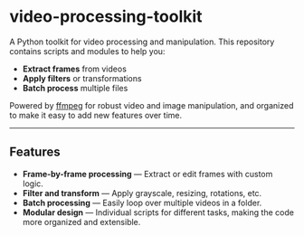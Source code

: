 # video-processing-toolkit

A Python toolkit for video processing and manipulation. This repository contains scripts and modules to help you:
- **Extract frames** from videos
- **Apply filters** or transformations
- **Batch process** multiple files

Powered by [ffmpeg](https://ffmpeg.org/) for robust video and image manipulation, and organized to make it easy to add new features over time.

---

## Features

- **Frame-by-frame processing** — Extract or edit frames with custom logic.
- **Filter and transform** — Apply grayscale, resizing, rotations, etc.
- **Batch processing** — Easily loop over multiple videos in a folder.
- **Modular design** — Individual scripts for different tasks, making the code more organized and extensible.
